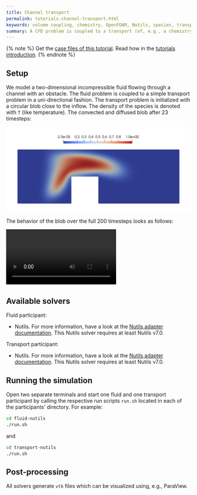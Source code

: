 ```yaml
---
title: Channel transport
permalink: tutorials-channel-transport.html
keywords: volume coupling, chemistry, OpenFOAM, Nutils, species, transport
summary: A CFD problem is coupled to a transport (of, e.g., a chemistry species) in a uni-directional way.
---
```


{% note %}
Get the [case files of this tutorial](https://github.com/precice/tutorials/tree/master/channel-transport). Read how in the [tutorials introduction](https://www.precice.org/tutorials.html).
{% endnote %}

## Setup

We model a two-dimensional incompressible fluid flowing through a channel with an obstacle. The fluid problem is coupled to a simple transport problem in a uni-directional fashion. The transport problem is initialized with a circular blob close to the inflow. The density of the species is denoted with `T` (like temperature). The convected and diffused blob after 23 timesteps:

![Flap setup](images/tutorials-channel-transport-physics.png)

The behavior of the blob over the full 200 timesteps looks as follows:

![Animation of blob over 200 timesteps](images/tutorials-channel-transport-animation.webm)

## Available solvers

Fluid participant:

* Nutils. For more information, have a look at the [Nutils adapter documentation](https://www.precice.org/adapter-nutils.html). This Nutils solver requires at least Nutils v7.0.

Transport participant:

* Nutils. For more information, have a look at the [Nutils adapter documentation](https://www.precice.org/adapter-nutils.html). This Nutils solver requires at least Nutils v7.0.

## Running the simulation

Open two separate terminals and start one fluid and one transport participant by calling the respective run scripts `run.sh` located in each of the participants' directory. For example:

```bash
cd fluid-nutils
./run.sh
```

and

```bash
cd transport-nutils
./run.sh
```

## Post-processing

All solvers generate `vtk` files which can be visualized using, e.g., ParaView.
